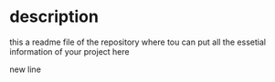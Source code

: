 # description

this a readme file of the repository where tou can put all the essetial information of your project here

new line
